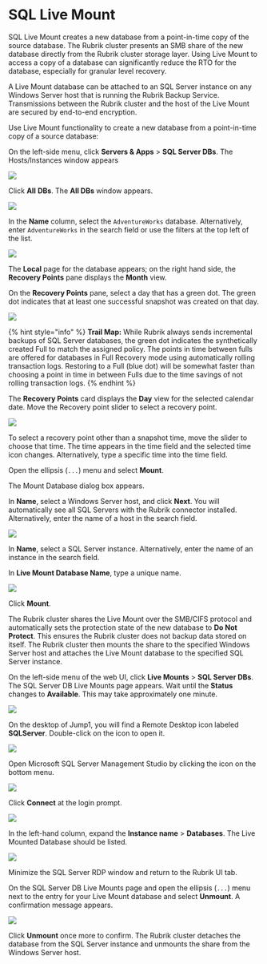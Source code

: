 # SQL Live Mount

SQL Live Mount creates a new database from a point-in-time copy of the source database. The Rubrik cluster presents an SMB share of the new database directly from the Rubrik cluster storage layer. Using Live Mount to access a copy of a database can significantly reduce the RTO for the database, especially for granular level recovery.

A Live Mount database can be attached to an SQL Server instance on any Windows Server host that is running the Rubrik Backup Service. Transmissions between the Rubrik cluster and the host of the Live Mount are secured by end-to-end encryption.

Use Live Mount functionality to create a new database from a point-in-time copy of a source database:

On the left-side menu, click **Servers & Apps** &gt; **SQL Server DBs**.  The Hosts/Instances window appears

![](https://lh3.googleusercontent.com/ehYh_cB_8PyI7hh57CYnAGLqY3XD00-VhWox0kUpMd9hfnnMVaGFcBvqNN1FfM_KHiy4BAwj-mzMr6YcuIxHQJfBgnKhG8f6Rvq-5k40WXAl1SGYCQWm5oitnjT2ZC9YOI2YF9ST)

Click **All** **DBs**. The **All DBs** window appears.

![](https://lh3.googleusercontent.com/H6tfwUlyBpj5bi3DXXkIMwwdA1h5_vr2H5q3nTX0_a_9zzrqy0p2b8FAatebVLYO3P0cFffFbgJMbbyE_xNdKncZZtKzYDQ-JeVcgXOMgLyN9iSqOo8FEDJNPGt0bcIwj46sKk4H)

In the **Name** column, select the `AdventureWorks` database. Alternatively, enter `AdventureWorks` in the search field or use the filters at the top left of the list. 

![](https://lh5.googleusercontent.com/97I9oAVZrrey0JqXEgWKESuus5CnrgkBpMl_7CbVMu3jK9R1K0c2Md8HPAZXntrhNt0TBMJz9ASf_kY1WrSUoOmCnTuWvWsF_nTVV9RoGnVb-xPh3fqDWV3gbyzGb8L01ZiEb9EG)

The **Local** page for the database appears; on the right hand side, the **Recovery Points** pane displays the **Month** view.

On the **Recovery Points** pane, select a day that has a green dot. The green dot indicates that at least one successful snapshot was created on that day.

![](https://lh6.googleusercontent.com/gaETSqgNDFG5rr-Y1SNWWneewYL5TwR8GTQFQZ3o7Q8y8zKuF7PtnH8tbtsleKLNFhs3i6f6vuWc72FwJ_ylScJP1LsM4T9v4MXSKL4ojVL2A5bCr_haCD31u9vfSarM9fWQXH5Z)

{% hint style="info" %}
**Trail Map:** While Rubrik always sends incremental backups of SQL Server databases, the green dot indicates the synthetically created Full to match the assigned policy. The points in time between fulls are offered for databases in Full Recovery mode using automatically rolling transaction logs. Restoring to a Full \(blue dot\) will be somewhat faster than choosing a point in time in between Fulls due to the time savings of not rolling transaction logs.
{% endhint %}

The **Recovery Points** card displays the **Day** view for the selected calendar date. Move the Recovery point slider to select a recovery point.

![](https://lh5.googleusercontent.com/hlGLTBgOoeogNDB7LgNDqLHqP74ZR7m3t1iYLCeVDBhAk11Pa2rGu_qtfdfcyaCb0Ua5cw_VDU5o0oahjeggHb3BDoiqt35_CaKTAS17J3Etp0npKvzsNa73GFcpbW68fZPHLcys)

To select a recovery point other than a snapshot time, move the slider to choose that time. The time appears in the time field and the selected time icon changes. Alternatively, type a specific time into the time field.

Open the ellipsis \(`...`\) menu and select **Mount**. 

The Mount Database dialog box appears.

In **Name**, select a Windows Server host, and click **Next**. You will automatically see all SQL Servers with the Rubrik connector installed. Alternatively, enter the name of a host in the search field.

![](https://lh3.googleusercontent.com/DYtED478atDWCzyFjKfqHqQGTH8ftDP8Ri5NhuHsNHiuvdLVMEdSJNmIYlQbhj_HQsHkZh2hUbKc0j0AmHeQNK4vv9RlWAucg9bC0fX9FeluS7bCNhwQ8T6jKGH4Yin81ShSfEdy)

In **Name**, select a SQL Server instance. Alternatively, enter the name of an instance in the search field.

In **Live Mount Database Name**, type a unique name.

![](https://lh6.googleusercontent.com/y4ufJpgG3iS6L9_ItYyEBN5yUsp12sX_fs-5vVPC5eUYlCs464lDvYQr39lzbiM9xxPcGhiIJdqHAkK8riB2hgDdICXmjc6FOsLKJ4Pz7GC8sjdwh8O17T4hnoEUv9ozouZ0KXpz)

Click **Mount**.

The Rubrik cluster shares the Live Mount over the SMB/CIFS protocol and automatically sets the protection state of the new database to **Do Not Protect**. This ensures the Rubrik cluster does not backup data stored on itself. The Rubrik cluster then mounts the share to the specified Windows Server host and attaches the Live Mount database to the specified SQL Server instance.

On the left-side menu of the web UI, click **Live Mounts** &gt; **SQL Server DBs**. The SQL Server DB Live Mounts page appears. Wait until the **Status** changes to **Available**. This may take approximately one minute.

![](https://lh6.googleusercontent.com/K_MSwq0KSQE72exCFNw49IYzTm1CUrzQsWBOi4YXK5Jd0lPP3M2xZtKqH5RnXxNxcccWsKOjrK-k-d5TMK2BIA2MAc-NUGuYl93HKvII5ZEj8EWfOBUTzTKeNLLnoCeZHpCSFFSb)

On the desktop of Jump1, you will find a Remote Desktop icon labeled **SQLServer**. Double-click on the icon to open it. 

![](https://lh5.googleusercontent.com/Cs5Y57bzujJJ90fUvPQpPD0jS_VV57iD8Zbj3psmpFZyW9gd1hCARa_dSTBWcRKHzInDRa6exp3UmGKIueONZKwfcylhaBz6DbbAJ_KTROfaEhkD1Mo1TxzDDE61kMnLiQwE7gxU)

Open Microsoft SQL Server Management Studio by clicking the icon on the bottom menu.

![](https://lh4.googleusercontent.com/ypO-DejBOBnAS062Ybo2D6-EM5haxttLnk5AJ7W9_j8EcR1BCS5anoF7EZQ-ngGps1GNTGlJMiP_s8J6ua_RS0_6fY5-ZDu_k1JQgrXJi6w1KQ1LG7gLxFD-FyimnZKWT4i5Cv8B)

Click **Connect** at the login prompt. 

![](https://lh6.googleusercontent.com/fUt1tDjCh1f7tZaBalKOABfz-9bgME5CVF0v3yc_tSIXVYi9W5XRM3-ry_RLMZdUUtXOw3b1XAn6-_yRmBO6um5YqCqxm9FHuLVEuJ1HS5fbArKr9xOVkePvpmVqDOlq0sy0hpOk)

In the left-hand column, expand the **Instance name** &gt; **Databases**. The Live Mounted Database should be listed.

![](https://lh4.googleusercontent.com/zrBKIBLoZFSrWImdcLwWvA-4yAJ4-rTWVj_RWRtuVkJDv8t7L6sAGlV2FqtQHWOyNarejidGcJs1zf2BhH_IrcGa4J_Ex9pw93i8rFkP8MWfl1uk8KuvyrBQUQ3wlJeDvSPTDQbA)

Minimize the SQL Server RDP window and return to the Rubrik UI tab. 

On the SQL Server DB Live Mounts page and open the ellipsis \(`...`\) menu next to the entry for your Live Mount database and select **Unmount**. A confirmation message appears.

![](https://lh4.googleusercontent.com/Hj4Pvqsz0TcZ1d0CAGdgzT0HATBawJRUeTsZTrPe3jTKzme-BxRQzkD2a4OYacS0CRUepWmxzFbn78_GuXjPLgQhWZauwKf6TtWXBD5LVoAWyYiOHLHbZ3YG0TisY99XMUZX2Rkn)

Click **Unmount** once more to confirm. The Rubrik cluster detaches the database from the SQL Server instance and unmounts the share from the Windows Server host.


